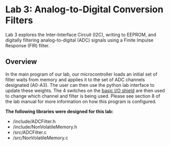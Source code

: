 # Lab 3: Analog-to-Digital Conversion Filters

Lab 3 explores the Inter-Interface Circuit (I2C), writing to EEPROM, and digitally filtering analog-to-digital  (ADC) signals using a Finite Impulse Response (FIR) filter. 

## Overview

In the main program of our lab, our microcontroller loads an initial set of filter waits from memory and applies it to the set of ADC channels designated (A0-A3). The user can then use the python lab interface to update these weights. The 4 switches on the [basic I/O shield](https://www.microchip.com/DevelopmentTools/ProductDetails/TDGL005) are then used to change which channel and filter is being used. Please see section 8 of the lab manual for more information on how this program is configured.

**The following libraries were designed for this lab:**

- /include/ADCFilter.h
- /include/NonVolatileMemory.h
- /src/ADCFilter.c
- /src/NonVolatileMemory.c

